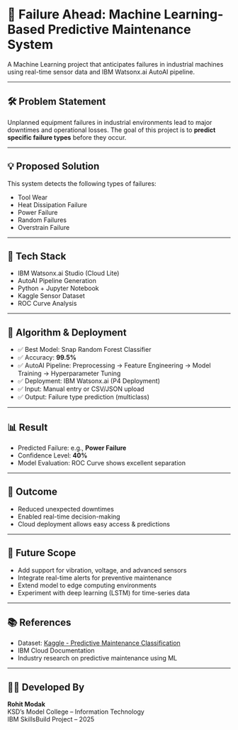 # 🚧 Failure Ahead: Machine Learning-Based Predictive Maintenance System

A Machine Learning project that anticipates failures in industrial machines using real-time sensor data and IBM Watsonx.ai AutoAI pipeline.

---

## 🛠️ Problem Statement

Unplanned equipment failures in industrial environments lead to major downtimes and operational losses. The goal of this project is to **predict specific failure types** before they occur.

---

## 💡 Proposed Solution

This system detects the following types of failures:
- Tool Wear
- Heat Dissipation Failure
- Power Failure
- Random Failures
- Overstrain Failure

---

## 🔧 Tech Stack

- IBM Watsonx.ai Studio (Cloud Lite)
- AutoAI Pipeline Generation
- Python + Jupyter Notebook
- Kaggle Sensor Dataset
- ROC Curve Analysis

---

## 🧪 Algorithm & Deployment

- ✅ Best Model: Snap Random Forest Classifier  
- ✅ Accuracy: **99.5%**
- ✅ AutoAI Pipeline: Preprocessing → Feature Engineering → Model Training → Hyperparameter Tuning
- ✅ Deployment: IBM Watsonx.ai (P4 Deployment)
- ✅ Input: Manual entry or CSV/JSON upload
- ✅ Output: Failure type prediction (multiclass)

---

## 📊 Result

- Predicted Failure: e.g., **Power Failure**
- Confidence Level: **40%**
- Model Evaluation: ROC Curve shows excellent separation

---

## 🎯 Outcome

- Reduced unexpected downtimes
- Enabled real-time decision-making
- Cloud deployment allows easy access & predictions

---

## 🔮 Future Scope

- Add support for vibration, voltage, and advanced sensors
- Integrate real-time alerts for preventive maintenance
- Extend model to edge computing environments
- Experiment with deep learning (LSTM) for time-series data

---

## 📚 References

- Dataset: [Kaggle - Predictive Maintenance Classification](https://www.kaggle.com/datasets/shivamb/machine-predictive-maintenance-classification)
- IBM Cloud Documentation
- Industry research on predictive maintenance using ML

---

## 👨‍💻 Developed By

**Rohit Modak**  
KSD’s Model College – Information Technology  
IBM SkillsBuild Project – 2025


